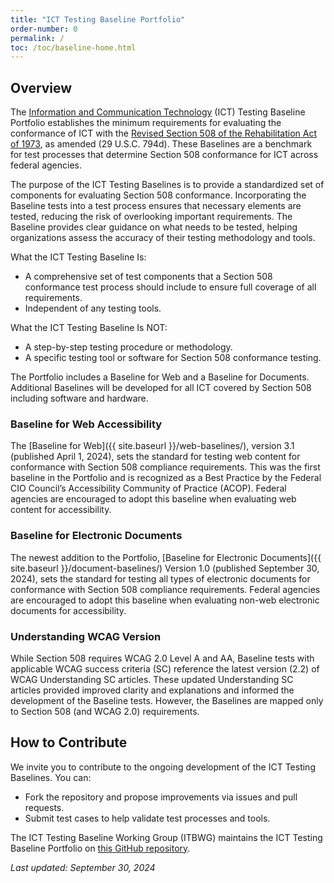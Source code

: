 ```yaml
---
title: "ICT Testing Baseline Portfolio"
order-number: 0
permalink: /
toc: /toc/baseline-home.html
---
```

## Overview

The [Information and Communication Technology](https://www.access-board.gov/ict/#defICT) (ICT) Testing Baseline Portfolio establishes the minimum requirements for evaluating the conformance of ICT with the [Revised Section 508 of the Rehabilitation Act of 1973](https://www.access-board.gov/ict), as amended (29 U.S.C. 794d). These Baselines are a benchmark for test processes that determine Section 508 conformance for ICT across federal agencies.

The purpose of the ICT Testing Baselines is to provide a standardized set of components for evaluating Section 508 conformance. Incorporating the Baseline tests into a test process ensures that necessary elements are tested, reducing the risk of overlooking important requirements. The Baseline provides clear guidance on what needs to be tested, helping organizations assess the accuracy of their testing methodology and tools.

What the ICT Testing Baseline Is:

* A comprehensive set of test components that a Section 508 conformance test process should include to ensure full coverage of all requirements.  
* Independent of any testing tools.

What the ICT Testing Baseline Is NOT:

* A step-by-step testing procedure or methodology.  
* A specific testing tool or software for Section 508 conformance testing.

The Portfolio includes a Baseline for Web and a Baseline for Documents. Additional Baselines will be developed for all ICT covered by Section 508 including software and hardware. 

### Baseline for Web Accessibility

The [Baseline for Web]({{ site.baseurl }}/web-baselines/), version 3.1 (published April 1, 2024), sets the standard for testing web content for conformance with Section 508 compliance requirements. This was the first baseline in the Portfolio and is recognized as a Best Practice by the Federal CIO Council’s Accessibility Community of Practice (ACOP). Federal agencies are encouraged to adopt this baseline when evaluating web content for accessibility.

### Baseline for Electronic Documents

The newest addition to the Portfolio, [Baseline for Electronic Documents]({{ site.baseurl }}/document-baselines/) Version 1.0 (published September 30, 2024), sets the standard for testing all types of electronic documents for conformance with Section 508 compliance requirements. Federal agencies are encouraged to adopt this baseline when evaluating non-web electronic documents for accessibility.

### Understanding WCAG Version

While Section 508 requires WCAG 2.0 Level A and AA, Baseline tests with applicable WCAG success criteria (SC) reference the latest version (2.2) of WCAG Understanding SC articles. These updated Understanding SC articles provided improved clarity and explanations and informed the development of the Baseline tests. However, the Baselines are mapped only to Section 508 (and WCAG 2.0) requirements.

## How to Contribute

We invite you to contribute to the ongoing development of the ICT Testing Baselines. You can:

* Fork the repository and propose improvements via issues and pull requests.  
* Submit test cases to help validate test processes and tools.

The ICT Testing Baseline Working Group (ITBWG) maintains the ICT Testing Baseline Portfolio on [this GitHub repository](https://github.com/atbcb/ICTTestingBaseline).

*Last updated: September 30, 2024*